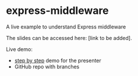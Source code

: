 # express-middleware
A live example to understand Express middleware

The slides can be accessed here: [link to be added].

Live demo:
- [step by step](https://github.com/CelineChole/express-middleware/blob/master/overview.md) demo for the presenter
- GitHub repo with branches
